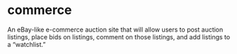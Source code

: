 # commerce
An eBay-like e-commerce auction site that will allow users to post auction listings, place bids on listings, comment on those listings, and add listings to a “watchlist.”
